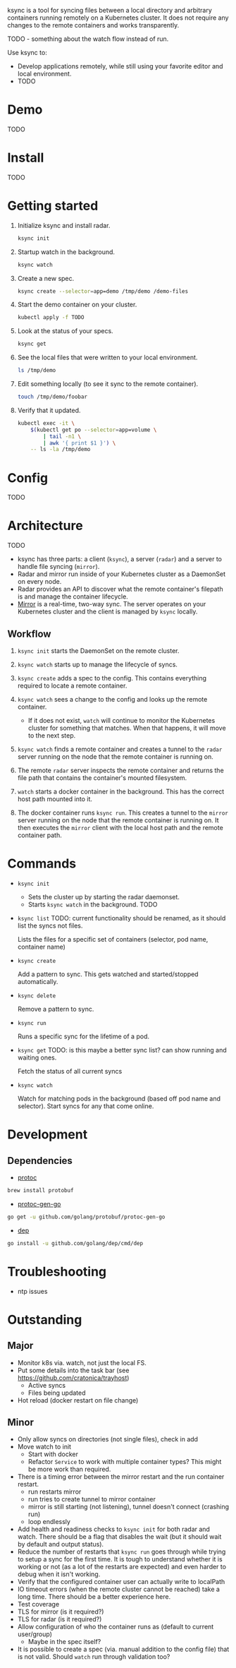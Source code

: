 
ksync is a tool for syncing files between a local directory and arbitrary containers running remotely on a Kubernetes cluster. It does not require any changes to the remote containers and works transparently.

TODO - something about the watch flow instead of run.

Use ksync to:

- Develop applications remotely, while still using your favorite editor and local environment.
- TODO

# Demo

TODO

# Install

TODO

# Getting started

1. Initialize ksync and install radar.

    ```bash
    ksync init
    ```

1. Startup watch in the background.

    ```bash
    ksync watch
    ```

1. Create a new spec.

    ```bash
    ksync create --selector=app=demo /tmp/demo /demo-files
    ```

1. Start the demo container on your cluster.

    ```bash
    kubectl apply -f TODO
    ```

1. Look at the status of your specs.

    ```bash
    ksync get
    ```

1. See the local files that were written to your local environment.

    ```bash
    ls /tmp/demo
    ```

1. Edit something locally (to see it sync to the remote container).

    ```bash
    touch /tmp/demo/foobar
    ```

1. Verify that it updated.

    ```bash
    kubectl exec -it \
        $(kubectl get po --selector=app=volume \
            | tail -n1 \
            | awk '{ print $1 }') \
        -- ls -la /tmp/demo
    ```

# Config

TODO

# Architecture

TODO

- ksync has three parts: a client (`ksync`), a server (`radar`) and a server to handle file syncing (`mirror`).
- Radar and mirror run inside of your Kubernetes cluster as a DaemonSet on every node.
- Radar provides an API to discover what the remote container's filepath is and manage the container lifecycle.
- [Mirror][mirror] is a real-time, two-way sync. The server operates on your Kubernetes cluster and the client is managed by `ksync` locally.

## Workflow

1. `ksync init` starts the DaemonSet on the remote cluster.

1. `ksync watch` starts up to manage the lifecycle of syncs.

1. `ksync create` adds a spec to the config. This contains everything required to locate a remote container.

1. `ksync watch` sees a change to the config and looks up the remote container.

    - If it does not exist, `watch` will continue to monitor the Kubernetes cluster for something that matches. When that happens, it will move to the next step.

1. `ksync watch` finds a remote container and creates a tunnel to the `radar` server running on the node that the remote container is running on.

1. The remote `radar` server inspects the remote container and returns the file path that contains the container's mounted filesystem.

1. `watch` starts a docker container in the background. This has the correct host path mounted into it.

1. The docker container runs `ksync run`. This creates a tunnel to the `mirror` server running on the node that the remote container is running on. It then executes the `mirror` client with the local host path and the remote container path.

# Commands

- `ksync init`

    - Sets the cluster up by starting the radar daemonset.
    - Starts `ksync watch` in the background. TODO

- `ksync list` TODO: current functionality should be renamed, as it should list the syncs not files.

    Lists the files for a specific set of containers (selector, pod name, container name)

- `ksync create`

    Add a pattern to sync. This gets watched and started/stopped automatically.

- `ksync delete`

    Remove a pattern to sync.

- `ksync run`

    Runs a specific sync for the lifetime of a pod.

- `ksync get` TODO: is this maybe a better sync list? can show running and waiting ones.

    Fetch the status of all current syncs

- `ksync watch`

    Watch for matching pods in the background (based off pod name and selector). Start syncs for any that come online.

# Development

## Dependencies

- [protoc][protoc]

```bash
brew install protobuf
```

- [protoc-gen-go][protoc-gen-go]

```bash
go get -u github.com/golang/protobuf/protoc-gen-go
```

- [dep][dep]

```bash
go install -u github.com/golang/dep/cmd/dep
```

# Troubleshooting

- ntp issues

# Outstanding

## Major

- Monitor k8s via. watch, not just the local FS.
- Put some details into the task bar (see https://github.com/cratonica/trayhost)
  - Active syncs
  - Files being updated
- Hot reload (docker restart on file change)

## Minor

- Only allow syncs on directories (not single files), check in add
- Move watch to init
    - Start with docker
    - Refactor `Service` to work with multiple container types? This might be more work than required.
- There is a timing error between the mirror restart and the run container restart.
    - run restarts mirror
    - run tries to create tunnel to mirror container
    - mirror is still starting (not listening), tunnel doesn't connect (crashing run)
    - loop endlessly
- Add health and readiness checks to `ksync init` for both radar and watch. There should be a flag that disables the wait (but it should wait by default and output status).
- Reduce the number of restarts that `ksync run` goes through while trying to setup a sync for the first time. It is tough to understand whether it is working or not (as a lot of the restarts are expected) and even harder to debug when it isn't working.
- Verify that the configured container user can actually write to localPath
- IO timeout errors (when the remote cluster cannot be reached) take a long time. There should be a better experience here.
- Test coverage
- TLS for mirror (is it required?)
- TLS for radar (is it required?)
- Allow configuration of who the container runs as (default to current user/group)
    - Maybe in the spec itself?
- It is possible to create a spec (via. manual addition to the config file) that is not valid. Should `watch` run through validation too?

[protoc]: https://github.com/golang/protobuf/
[protoc-gen-go]: https://github.com/golang/protobuf/
[dep]: https://github.com/golang/dep/
[mirror]: https://github.com/stephenh/mirror
